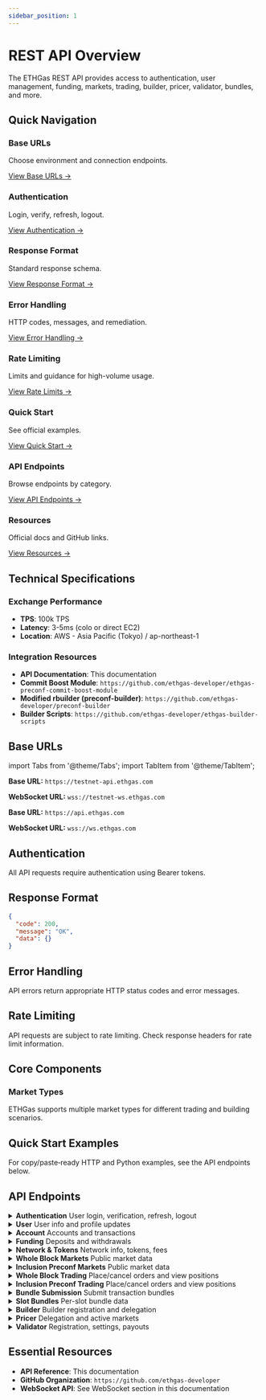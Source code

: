 ```yaml
---
sidebar_position: 1
---
```


# REST API Overview

The ETHGas REST API provides access to authentication, user management, funding, markets, trading, builder, pricer, validator, bundles, and more.

## Quick Navigation

<div className="quick-nav">

<div className="row" style={{ marginBottom: '1rem' }}>
  <div className="col col--3">
    <div className="feature-card text--center" style={{ height: '100%', display: 'flex', flexDirection: 'column', justifyContent: 'space-between' }}>
      <div>
        <h3>Base URLs</h3>
        <p>Choose environment and connection endpoints.</p>
      </div>
      <div style={{ marginTop: '1.5rem' }}>
        <a href="#base-urls" className="button button--outline button--sm">
          View Base URLs →
        </a>
      </div>
    </div>
  </div>
  <div className="col col--3">
    <div className="feature-card text--center" style={{ height: '100%', display: 'flex', flexDirection: 'column', justifyContent: 'space-between' }}>
      <div>
        <h3>Authentication</h3>
        <p>Login, verify, refresh, logout.</p>
      </div>
      <div style={{ marginTop: '1.5rem' }}>
        <a href="#authentication" className="button button--outline button--sm">
          View Authentication →
        </a>
      </div>
    </div>
  </div>
  <div className="col col--3">
    <div className="feature-card text--center" style={{ height: '100%', display: 'flex', flexDirection: 'column', justifyContent: 'space-between' }}>
      <div>
        <h3>Response Format</h3>
        <p>Standard response schema.</p>
      </div>
      <div style={{ marginTop: '1.5rem' }}>
        <a href="#response-format" className="button button--outline button--sm">
          View Response Format →
        </a>
      </div>
    </div>
  </div>
  <div className="col col--3">
    <div className="feature-card text--center" style={{ height: '100%', display: 'flex', flexDirection: 'column', justifyContent: 'space-between' }}>
      <div>
        <h3>Error Handling</h3>
        <p>HTTP codes, messages, and remediation.</p>
      </div>
      <div style={{ marginTop: '1.5rem' }}>
        <a href="#error-handling" className="button button--outline button--sm">
          View Error Handling →
        </a>
      </div>
    </div>
  </div>
</div>

<div className="row" style={{ marginBottom: '1rem' }}>
  <div className="col col--3">
    <div className="feature-card text--center" style={{ height: '100%', display: 'flex', flexDirection: 'column', justifyContent: 'space-between' }}>
      <div>
        <h3>Rate Limiting</h3>
        <p>Limits and guidance for high-volume usage.</p>
      </div>
      <div style={{ marginTop: '1.5rem' }}>
        <a href="#rate-limiting" className="button button--outline button--sm">
          View Rate Limits →
        </a>
      </div>
    </div>
  </div>
  <div className="col col--3">
    <div className="feature-card text--center" style={{ height: '100%', display: 'flex', flexDirection: 'column', justifyContent: 'space-between' }}>
      <div>
        <h3>Quick Start</h3>
        <p>See official examples.</p>
      </div>
      <div style={{ marginTop: '1.5rem' }}>
        <a href="#quick-start-examples" className="button button--outline button--sm">
          View Quick Start →
        </a>
      </div>
    </div>
  </div>
  <div className="col col--3">
    <div className="feature-card text--center" style={{ height: '100%', display: 'flex', flexDirection: 'column', justifyContent: 'space-between' }}>
      <div>
        <h3>API Endpoints</h3>
        <p>Browse endpoints by category.</p>
      </div>
      <div style={{ marginTop: '1.5rem' }}>
        <a href="#api-endpoints" className="button button--outline button--sm">
          View API Endpoints →
        </a>
      </div>
    </div>
  </div>
  <div className="col col--3">
    <div className="feature-card text--center" style={{ height: '100%', display: 'flex', flexDirection: 'column', justifyContent: 'space-between' }}>
      <div>
        <h3>Resources</h3>
        <p>Official docs and GitHub links.</p>
      </div>
      <div style={{ marginTop: '1.5rem' }}>
        <a href="#essential-resources" className="button button--outline button--sm">
          View Resources →
        </a>
      </div>
    </div>
  </div>

</div>

</div>

## Technical Specifications

### Exchange Performance
- **TPS**: 100k TPS
- **Latency**: 3-5ms (colo or direct EC2)
- **Location**: AWS - Asia Pacific (Tokyo) / ap-northeast-1

### Integration Resources

- **API Documentation**: This documentation
- **Commit Boost Module**: `https://github.com/ethgas-developer/ethgas-preconf-commit-boost-module`
- **Modified rbuilder (preconf-builder)**: `https://github.com/ethgas-developer/preconf-builder`
- **Builder Scripts**: `https://github.com/ethgas-developer/ethgas-builder-scripts`

## Base URLs

import Tabs from '@theme/Tabs';
import TabItem from '@theme/TabItem';

<Tabs>
<TabItem value="testnet" label="TestNet" default>

**Base URL:** `https://testnet-api.ethgas.com`

**WebSocket URL:** `wss://testnet-ws.ethgas.com`

</TabItem>
<TabItem value="mainnet" label="MainNet">

**Base URL:** `https://api.ethgas.com`

**WebSocket URL:** `wss://ws.ethgas.com`

</TabItem>
</Tabs>

## Authentication

All API requests require authentication using Bearer tokens.

## Response Format

```json
{
  "code": 200,
  "message": "OK",
  "data": {}
}
```

## Error Handling

API errors return appropriate HTTP status codes and error messages.

## Rate Limiting

API requests are subject to rate limiting. Check response headers for rate limit information.

## Core Components

### Market Types

ETHGas supports multiple market types for different trading and building scenarios.

## Quick Start Examples

For copy/paste‑ready HTTP and Python examples, see the API endpoints below.

## API Endpoints

<div className="api-endpoints-grid">

<details className="api-category">
<summary className="api-category-header">
  <strong>Authentication</strong>
  <span className="api-category-desc">User login, verification, refresh, logout</span>
</summary>

- **POST** `/api/v1/user/login`
- **POST** `/api/v1/user/login/verify`
- **POST** `/api/v1/user/login/refresh`
- **POST** `/api/v1/user/logout`

</details>

<details className="api-category">
<summary className="api-category-header">
  <strong>User</strong>
  <span className="api-category-desc">User info and profile updates</span>
</summary>

- **GET** `/api/v1/user/info`
- **POST** `/api/v1/user/update`
- **POST** `/api/v1/user/payoutAddress`
- **POST** `/api/v1/user/collateralPerSlot`

</details>

<details className="api-category">
<summary className="api-category-header">
  <strong>Account</strong>
  <span className="api-category-desc">Accounts and transactions</span>
</summary>

- **GET** `/api/v1/user/accounts`
- **GET** `/api/v1/user/account/{accountId}`
- **GET** `/api/v1/user/account/{accountId}/txs`
- **GET** `/api/v1/user/account/txs`
- **POST** `/api/v1/user/account/transfer/token`

</details>

<details className="api-category">
<summary className="api-category-header">
  <strong>Funding</strong>
  <span className="api-category-desc">Deposits and withdrawals</span>
</summary>

- **GET** `/api/v1/p/funding/contractAddress`
- **GET** `/api/v1/user/funding/deposits`
- **POST** `/api/v1/user/funding/withdraw`
- **GET** `/api/v1/p/funding/withdraw/dailyWithdrawLimits`
- **GET** `/api/v1/user/funding/withdraw/status`
- **GET** `/api/v1/user/funding/withdraws`

</details>

<details className="api-category">
<summary className="api-category-header">
  <strong>Network & Tokens</strong>
  <span className="api-category-desc">Network info, tokens, fees</span>
</summary>

- **GET** `/api/v1/p/network`
- **GET** `/api/v1/p/tokens`
- **GET** `/api/v1/p/user/fees`

</details>

<details className="api-category">
<summary className="api-category-header">
  <strong>Whole Block Markets</strong>
  <span className="api-category-desc">Public market data</span>
</summary>

- **GET** `/api/v1/p/wholeblock/markets`
- **GET** `/api/v1/p/wholeblock/positions`
- **GET** `/api/v1/p/wholeblock/orders`
- **GET** `/api/v1/p/wholeblock/trades`

</details>

<details className="api-category">
<summary className="api-category-header">
  <strong>Inclusion Preconf Markets</strong>
  <span className="api-category-desc">Public market data</span>
</summary>

- **GET** `/api/v1/p/inclusion-preconf/markets`
- **GET** `/api/v1/p/inclusion-preconf/market`
- **GET** `/api/v1/p/inclusion-preconf/trades`
- **GET** `/api/v1/p/inclusion-preconf/top-sales`

</details>

<details className="api-category"> 
<summary className="api-category-header">
  <strong>Whole Block Trading</strong>
  <span className="api-category-desc">Place/cancel orders and view positions</span>
</summary>

- **POST** `/api/v1/wholeblock/order`
- **POST** `/api/v1/wholeblock/cancel-all-orders`
- **POST** `/api/v1/wholeblock/cancel-batch-orders`
- **POST** `/api/v1/wholeblock/cancel-order`
- **GET** `/api/v1/user/wholeblock/all-orders`
- **GET** `/api/v1/user/wholeblock/orders`
- **GET** `/api/v1/user/wholeblock/positions`
- **GET** `/api/v1/user/wholeblock/txs`

</details>

<details className="api-category">
<summary className="api-category-header">
  <strong>Inclusion Preconf Trading</strong>
  <span className="api-category-desc">Place/cancel orders and view positions</span>
</summary>

- **POST** `/api/v1/inclusion-preconf/order`
- **POST** `/api/v1/inclusion-preconf/cancel-all-orders`
- **POST** `/api/v1/inclusion-preconf/cancel-batch-orders`
- **POST** `/api/v1/inclusion-preconf/cancel-order`
- **GET** `/api/v1/user/inclusion-preconf/orders`
- **GET** `/api/v1/user/inclusion-preconf/all-orders`
- **GET** `/api/v1/user/inclusion-preconf/positions`
- **GET** `/api/v1/user/inclusion-preconf/txs`
- **POST** `/api/v1/user/inclusion-preconf/market/update`

</details>

<details className="api-category">
<summary className="api-category-header">
  <strong>Bundle Submission</strong>
  <span className="api-category-desc">Submit transaction bundles</span>
</summary>

- **POST** `/api/v1/user/bundle/send`

</details>

<details className="api-category">
<summary className="api-category-header">
  <strong>Slot Bundles</strong>
  <span className="api-category-desc">Per-slot bundle data</span>
</summary>

- **GET** `/api/v1/slot/bundles`
- **GET** `/api/v1/account/slot/bundles`
- **GET** `/api/v1/slot/forceEmptyBlockSpace`
- **GET** `/api/v1/p/slot/txs/hash`

</details>

<details className="api-category">
<summary className="api-category-header">
  <strong>Builder</strong>
  <span className="api-category-desc">Builder registration and delegation</span>
</summary>

- **POST** `/api/v1/builder/register`
- **GET** `/api/v1/builder/signingMessage`
- **POST** `/api/v1/builder/deregister`
- **GET** `/api/v1/p/builders`
- **GET** `/api/v1/user/builder`
- **POST** `/api/v1/user/delegate/builder`
- **GET** `/api/v1/user/delegate/builder`
- **GET** `/api/v1/p/builder/{slot}`
- **GET** `/api/v1/builder/delegation`

</details>

<details className="api-category">
<summary className="api-category-header">
  <strong>Pricer</strong>
  <span className="api-category-desc">Delegation and active markets</span>
</summary>

- **POST** `/api/v1/user/delegate/pricer`
- **GET** `/api/v1/user/pricer`
- **GET** `/api/v1/pricer/account-tokens`
- **GET** `/api/v1/pricer/inclusion-preconf/orders`
- **GET** `/api/v1/pricer/inclusion-preconf/positions`
- **GET** `/api/v1/pricer/wholeblock/orders`
- **GET** `/api/v1/pricer/wholeblock/positions`
- **GET** `/api/v1/pricer/markets/active`

</details>

<details className="api-category">
<summary className="api-category-header">
  <strong>Validator</strong>
  <span className="api-category-desc">Registration, settings, payouts</span>
</summary>

- **GET** `/api/v1/user/validators`
- **GET** `/api/v1/p/validators`
- **POST** `/api/v1/validator/register`
- **POST** `/api/v1/validator/verify`
- **POST** `/api/v1/validator/settings`
- **POST** `/api/v1/validator/deregister`
- **GET** `/api/v1/validator/fees`
- **GET** `/api/v1/validator/onchain/payout`

</details>

</div>

## Essential Resources

- **API Reference**: This documentation
- **GitHub Organization**: `https://github.com/ethgas-developer`
- **WebSocket API**: See WebSocket section in this documentation 